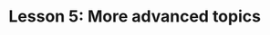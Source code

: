 # Lesson 5: More advanced topics

<!-- 

2.5.Modules and packages. 
2.5.1. Documentation. 
2.5.2. Comments.
2.5.3. Creating and using modules. 
2.5.4. Namespaces. 
2.5.5. Creating packages.

2.6.Exception handling 
2.6.1. Catching exceptions. 
2.6.2. Raising exceptions.

3.5.Exception handling 
3.5.1. Raising exceptions. 
3.5.2. Raising exceptions and showing friendly error messages to the user.

-->
